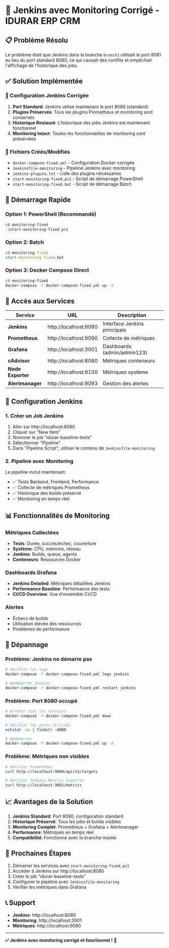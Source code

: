 # 🚀 Jenkins avec Monitoring Corrigé - IDURAR ERP CRM

## 📋 Problème Résolu

Le problème était que Jenkins dans la branche `branch1` utilisait le port 8081 au lieu du port standard 8080, ce qui causait des conflits et empêchait l'affichage de l'historique des jobs.

## ✅ Solution Implémentée

### 🔧 Configuration Jenkins Corrigée

1. **Port Standard**: Jenkins utilise maintenant le port 8080 (standard)
2. **Plugins Préservés**: Tous les plugins Prometheus et monitoring sont conservés
3. **Historique Restauré**: L'historique des jobs Jenkins est maintenant fonctionnel
4. **Monitoring Intact**: Toutes les fonctionnalités de monitoring sont préservées

### 📁 Fichiers Créés/Modifiés

- `docker-compose-fixed.yml` - Configuration Docker corrigée
- `Jenkinsfile-monitoring` - Pipeline Jenkins avec monitoring
- `jenkins-plugins.txt` - Liste des plugins nécessaires
- `start-monitoring-fixed.ps1` - Script de démarrage PowerShell
- `start-monitoring-fixed.bat` - Script de démarrage Batch

## 🚀 Démarrage Rapide

### Option 1: PowerShell (Recommandé)
```powershell
cd monitoring-fixed
.\start-monitoring-fixed.ps1
```

### Option 2: Batch
```cmd
cd monitoring-fixed
start-monitoring-fixed.bat
```

### Option 3: Docker Compose Direct
```bash
cd monitoring-fixed
docker-compose -f docker-compose-fixed.yml up -d
```

## 🔗 Accès aux Services

| Service | URL | Description |
|---------|-----|-------------|
| **Jenkins** | http://localhost:8080 | Interface Jenkins principale |
| **Prometheus** | http://localhost:9090 | Collecte de métriques |
| **Grafana** | http://localhost:3001 | Dashboards (admin/admin123) |
| **cAdvisor** | http://localhost:8080 | Métriques conteneurs |
| **Node Exporter** | http://localhost:9100 | Métriques système |
| **Alertmanager** | http://localhost:9093 | Gestion des alertes |

## 🎯 Configuration Jenkins

### 1. Créer un Job Jenkins

1. Aller sur http://localhost:8080
2. Cliquer sur "New Item"
3. Nommer le job "idurar-baseline-tests"
4. Sélectionner "Pipeline"
5. Dans "Pipeline Script", utiliser le contenu de `Jenkinsfile-monitoring`

### 2. Pipeline avec Monitoring

Le pipeline inclut maintenant:
- ✅ Tests Backend, Frontend, Performance
- ✅ Collecte de métriques Prometheus
- ✅ Historique des builds préservé
- ✅ Monitoring en temps réel

## 📊 Fonctionnalités de Monitoring

### Métriques Collectées

- **Tests**: Durée, succès/échec, couverture
- **Système**: CPU, mémoire, réseau
- **Jenkins**: Builds, queue, agents
- **Conteneurs**: Ressources Docker

### Dashboards Grafana

- **Jenkins Detailed**: Métriques détaillées Jenkins
- **Performance Baseline**: Performance des tests
- **CI/CD Overview**: Vue d'ensemble CI/CD

### Alertes

- Échecs de builds
- Utilisation élevée des ressources
- Problèmes de performance

## 🔧 Dépannage

### Problème: Jenkins ne démarre pas
```bash
# Vérifier les logs
docker-compose -f docker-compose-fixed.yml logs jenkins

# Redémarrer Jenkins
docker-compose -f docker-compose-fixed.yml restart jenkins
```

### Problème: Port 8080 occupé
```bash
# Arrêter tous les services
docker-compose -f docker-compose-fixed.yml down

# Vérifier les ports utilisés
netstat -an | findstr :8080

# Redémarrer
docker-compose -f docker-compose-fixed.yml up -d
```

### Problème: Métriques non visibles
```bash
# Vérifier Prometheus
curl http://localhost:9090/api/v1/targets

# Vérifier Jenkins Metrics Exporter
curl http://localhost:9091/metrics
```

## 📈 Avantages de la Solution

1. **Jenkins Standard**: Port 8080, configuration standard
2. **Historique Préservé**: Tous les jobs et builds visibles
3. **Monitoring Complet**: Prometheus + Grafana + Alertmanager
4. **Performance**: Métriques en temps réel
5. **Compatibilité**: Fonctionne avec la branche master

## 🎯 Prochaines Étapes

1. Démarrer les services avec `start-monitoring-fixed.ps1`
2. Accéder à Jenkins sur http://localhost:8080
3. Créer le job "idurar-baseline-tests"
4. Configurer le pipeline avec `Jenkinsfile-monitoring`
5. Vérifier les métriques dans Grafana

## 📞 Support

- **Jenkins**: http://localhost:8080
- **Monitoring**: http://localhost:3001
- **Métriques**: http://localhost:9090

---

**✅ Jenkins avec monitoring corrigé et fonctionnel !** 🚀
